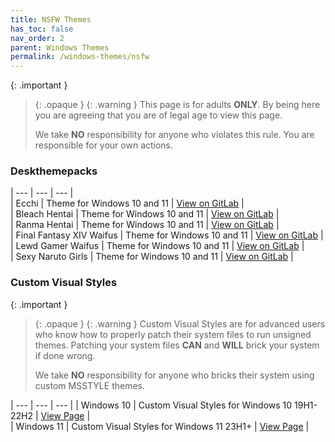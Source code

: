 ```yaml
---
title: NSFW Themes
has_toc: false
nav_order: 2
parent: Windows Themes
permalink: /windows-themes/nsfw
---
```


{: .important }
> {: .opaque }
> {: .warning }
> This page is for adults **ONLY**. By being here you are agreeing that you are of legal age to view this page.
> 
> We take **NO** responsibility for anyone who violates this rule. You are responsible for your own actions.

### Deskthemepacks
 
| --- | --- | --- |  
| Ecchi | Theme for Windows 10 and 11 | [View on GitLab][Ecchi] |  
| Bleach Hentai | Theme for Windows 10 and 11 | [View on GitLab][BLEACHHentai] |  
| Ranma Hentai | Theme for Windows 10 and 11 | [View on GitLab][RanmaHentai] |  
| Final Fantasy XIV Waifus | Theme for Windows 10 and 11 | [View on GitLab][FFXIVWaifus] |  
| Lewd Gamer Waifus | Theme for Windows 10 and 11 | [View on GitLab][LewdGamerWaifus] |  
| Sexy Naruto Girls | Theme for Windows 10 and 11 | [View on GitLab][SexyNarutoGirls] |  

### Custom Visual Styles

{: .important }
> {: .opaque }
> {: .warning }
> Custom Visual Styles are for advanced users who know how to properly patch their system files to run unsigned themes. 
> Patching your system files **CAN** and **WILL** brick your system if done wrong.
>
> We take **NO** responsibility for anyone who bricks their system using custom MSSTYLE themes.
 
| --- | --- | --- |
| Windows 10 | Custom Visual Styles for Windows 10 19H1-22H2 | [View Page][Windows10Themes] |   
| Windows 11 | Custom Visual Styles for Windows 11 23H1+ | [View Page][Windows11Themes] |  

<!-- ////////////////////////////////////////////////////////////////////////////////////////////////////////////////////// -->

[Windows10Themes]: /windows-themes/nsfw/msstyle/windows-10
[Windows11Themes]: /windows-themes/nsfw/msstyle/windows-11

[LewdGamerWaifus]: https://gitlab.com/the-back-room/Themes/-/tree/main/Deskthemepacks/NSFW/lewd-gamer-Waifus
[FFXIVWaifus]: https://gitlab.com/the-back-room/Themes/-/tree/main/Deskthemepacks/NSFW/Final-Fantasy-XIV-Waifus
[SexyNarutoGirls]: https://gitlab.com/the-back-room/Themes/-/tree/main/Deskthemepacks/NSFW/sexy-naruto-Girls
[Ecchi]: https://gitlab.com/the-back-room/Themes/-/tree/main/Deskthemepacks/NSFW/Ecchi
[RanmaHentai]: https://gitlab.com/the-back-room/Themes/-/tree/main/Deskthemepacks/NSFW/Ranma-Hentai
[BLEACHHentai]: https://gitlab.com/the-back-room/Themes/-/tree/main/Deskthemepacks/NSFW/Bleach-Hentai

<!-- ////////////////////////////////////////////////////////////////////////////////////////////////////////////////////// -->